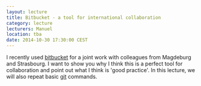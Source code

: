 ```yaml
---
layout: lecture
title: Bitbucket - a tool for international collaboration
category: lecture
lecturers: Manuel
location: tba
date: 2014-10-30 17:30:00 CEST
---
```


I recently used [bitbucket] for a joint work with colleagues from Magdeburg and Strasbourg. I want to show you why I think this is a perfect tool for collaboration and point out what I think is 'good practice'. In this lecture, we will also repeat basic [git] commands.

[bitbucket]: https://bitbucket.org/
[git]: https://try.github.io/levels/1/challenges/1